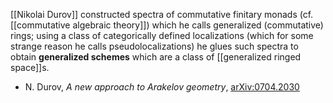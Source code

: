 [[Nikolai Durov]] constructed spectra of commutative finitary monads (cf. [[commutative algebraic theory]]) which he calls generalized (commutative) rings; using a class of categorically defined localizations (which for some strange reason he calls pseudolocalizations) he glues such spectra to obtain __generalized schemes__ which are a class of [[generalized ringed space]]s. 

* N. Durov, _A new approach to Arakelov geometry_, [arXiv:0704.2030](http://arXiv.org/math/abs/0704.2030)
 
